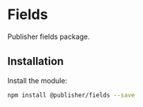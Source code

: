# Fields

Publisher fields package.

## Installation

Install the module:

```bash
npm install @publisher/fields --save
```
